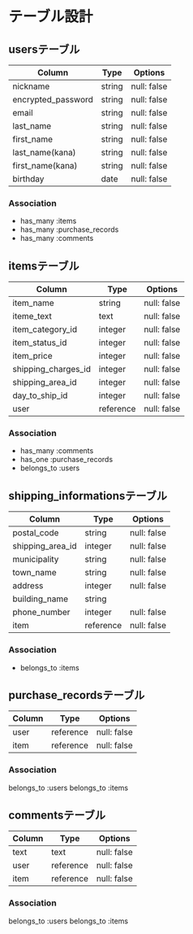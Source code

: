 # テーブル設計

## usersテーブル

| Column             | Type   | Options     |
| ------------------ | ------ | ----------- |
| nickname           | string | null: false |
| encrypted_password | string | null: false |
| email              | string | null: false |
| last_name          | string | null: false |
| first_name         | string | null: false |
| last_name(kana)    | string | null: false |
| first_name(kana)   | string | null: false |
| birthday           | date   | null: false |


### Association

- has_many :items
- has_many :purchase_records
- has_many :comments


## itemsテーブル

| Column              | Type       | Options     |
| ------------------- | ---------- | ----------- |
| item_name           | string     | null: false |
| iteme_text          | text       | null: false |
| item_category_id    | integer    | null: false |
| item_status_id      | integer    | null: false |
| item_price          | integer    | null: false |
| shipping_charges_id | integer    | null: false |
| shipping_area_id    | integer    | null: false |
| day_to_ship_id      | integer    | null: false |
| user                | reference  | null: false |

### Association

- has_many   :comments
- has_one    :purchase_records
- belongs_to :users




## shipping_informationsテーブル

| Column           | Type      | Options     |
| ---------------- | --------- | ----------- |
| postal_code      | string    | null: false |
| shipping_area_id | integer   | null: false |
| municipality     | string    | null: false |
| town_name        | string    | null: false |
| address          | integer   | null: false |
| building_name    | string    |             |
| phone_number     | integer   | null: false |
| item             | reference | null: false |

### Association

- belongs_to :items


## purchase_recordsテーブル
| Column | Type      | Options     |
| ------ | --------- | ----------- |
| user   | reference | null: false |
| item   | reference | null: false |

### Association

belongs_to :users
belongs_to :items


## commentsテーブル

| Column | Type      | Options     |
| ------ | --------- | ----------- |
| text   | text      | null: false |
| user   | reference | null: false |
| item   | reference | null: false |

### Association

belongs_to :users
belongs_to :items